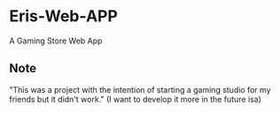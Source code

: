 # Eris-Web-APP
A Gaming Store Web App

## Note
"This was a project with the intention of starting a gaming studio for my friends but it didn't work."
(I want to develop it more in the future isa)

